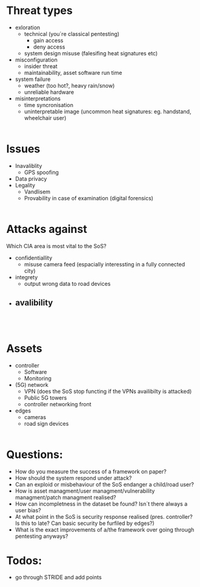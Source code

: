 # Threat types
- exloration
	- technical (you´re classical pentesting)
		- gain access
		- deny access
	- system design misuse (falesifing heat signatures etc)
- misconfiguration
	- insider threat
	- maintainability, asset software run time
- system failure
	- weather (too hot?, heavy rain/snow)
	- unreliable hardware
- misinterpretations
	- time syncronisation 
	- uninterpretable image (uncommon heat signatures: eg. handstand, wheelchair user)
<br><br>

# Issues
- Inavaliblity
	- GPS spoofing
- Data privacy
- Legality
	- Vandlisem
	- Provability in case of examination (digital forensics)
<br><br>
# Attacks against
Which CIA area is most vital to the SoS?
- confidentiallity
	- misuse camera feed (espacially interessting in a fully connected city)
- integrety
	- output wrong data to road devices
- avalibility
	- 
<br><br>

# Assets
- controller
	- Software
	- Monitoring
- (5G) network
	- VPN (does the SoS stop functing if the VPNs availibilty is attacked)
	- Public 5G towers
	- controller networking front
- edges
	- cameras 
	- road sign devices
<br><br>

# Questions:
- How do you measure the success of a framework on paper?
- How should the system respond under attack?
- Can an exploid or misbehaviour of the SoS endanger a child/road user?
- How is asset managment/user managment/vulnerability managment/patch managment realised?
- How can incompletness in the dataset be found? Isn´t there always a user bias?
- At what point in the SoS is security response realised (pres. controller? Is this to late? Can basic security be furfiled by edges?)
- What is the exact improvements of a/the framework over going through pentesting anyways? 

# Todos:
- go through STRIDE and add points